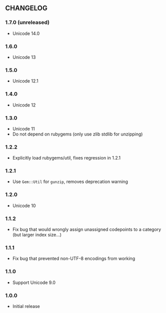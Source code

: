 ## CHANGELOG

### 1.7.0 (unreleased)

- Unicode 14.0

### 1.6.0

- Unicode 13

### 1.5.0

- Unicode 12.1

### 1.4.0

- Unicode 12

### 1.3.0

- Unicode 11
- Do not depend on rubygems (only use zlib stdlib for unzipping)

### 1.2.2

- Explicitly load rubygems/util, fixes regression in 1.2.1

### 1.2.1

- Use `Gem::Util` for `gunzip`, removes deprecation warning

### 1.2.0

- Unicode 10

### 1.1.2

- Fix bug that would wrongly assign unassigned codepoints to a category (but larger index size...)

### 1.1.1

- Fix bug that prevented non-UTF-8 encodings from working

### 1.1.0

- Support Unicode 9.0

### 1.0.0

- Initial release

